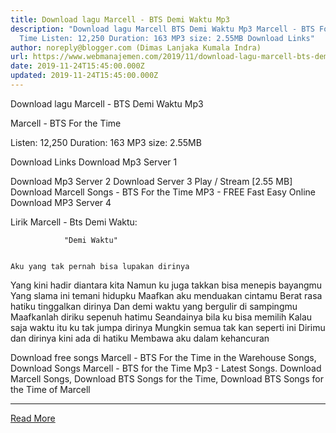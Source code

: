 ```yaml
---
title: Download lagu Marcell - BTS Demi Waktu Mp3
description: "Download lagu Marcell BTS Demi Waktu Mp3 Marcell - BTS For the
  Time Listen: 12,250 Duration: 163 MP3 size: 2.55MB Download Links"
author: noreply@blogger.com (Dimas Lanjaka Kumala Indra)
url: https://www.webmanajemen.com/2019/11/download-lagu-marcell-bts-demi-waktu-mp3.html
date: 2019-11-24T15:45:00.000Z
updated: 2019-11-24T15:45:00.000Z
---
```


Download lagu Marcell - BTS Demi Waktu Mp3

  Marcell - BTS For the Time 

  Listen: 12,250 
  Duration: 163 
  MP3 size: 2.55MB 

  Download Links 
  Download Mp3 Server 1 

  Download Mp3 Server 2 
  Download Server 3 
  Play / Stream [2.55 MB] Download Marcell Songs - BTS For the Time MP3 - FREE Fast Easy Online 
  Download MP3 Server 4 


                             
Lirik Marcell - Bts Demi Waktu:
                             
                "Demi Waktu" 
  
    
    Aku yang tak pernah bisa lupakan dirinya
 Yang kini hadir diantara kita
 Namun ku juga takkan bisa menepis bayangmu
 Yang slama ini temani hidupku
  Maafkan aku menduakan cintamu
 Berat rasa hatiku tinggalkan dirinya
 Dan demi waktu yang bergulir di sampingmu
 Maafkanlah diriku sepenuh hatimu
 Seandainya bila ku bisa memilih
  Kalau saja waktu itu ku tak jumpa dirinya
 Mungkin semua tak kan seperti ini
 Dirimu dan dirinya kini ada di hatiku
 Membawa aku dalam kehancuran 
    
                                                                                             
  Download free songs Marcell - BTS For the Time in the Warehouse Songs, Download Songs Marcell - BTS for the Time Mp3 - Latest Songs.  Download Marcell Songs, Download BTS Songs for the Time, Download BTS Songs for the Time of Marcell<hr/> <a href="https://www.webmanajemen.com/2019/11/download-lagu-marcell-bts-demi-waktu-mp3.html" rel="follow" class="button" id="read-more">Read More</a>